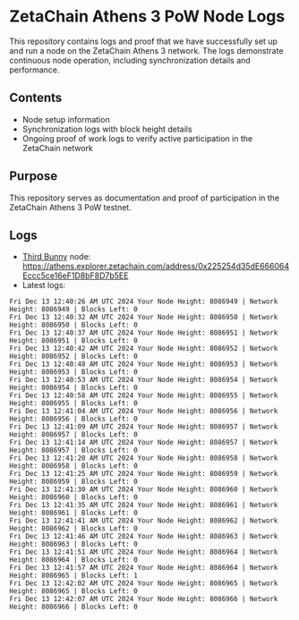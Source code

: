 # ZetaChain Athens 3 PoW Node Logs
This repository contains logs and proof that we have successfully set up and run a node on the ZetaChain Athens 3 network. The logs demonstrate continuous node operation, including synchronization details and performance.

## Contents
- Node setup information
- Synchronization logs with block height details
- Ongoing proof of work logs to verify active participation in the ZetaChain network

## Purpose
This repository serves as documentation and proof of participation in the ZetaChain Athens 3 PoW testnet.

## Logs

- [Third Bunny](https://thirdbunny.xyz/) node: https://athens.explorer.zetachain.com/address/0x225254d35dE666064Eccc5ce16eF1D8bF8D7b5EE
- Latest logs:
```
Fri Dec 13 12:40:26 AM UTC 2024 Your Node Height: 8086949 | Network Height: 8086949 | Blocks Left: 0
Fri Dec 13 12:40:32 AM UTC 2024 Your Node Height: 8086950 | Network Height: 8086950 | Blocks Left: 0
Fri Dec 13 12:40:37 AM UTC 2024 Your Node Height: 8086951 | Network Height: 8086951 | Blocks Left: 0
Fri Dec 13 12:40:42 AM UTC 2024 Your Node Height: 8086952 | Network Height: 8086952 | Blocks Left: 0
Fri Dec 13 12:40:48 AM UTC 2024 Your Node Height: 8086953 | Network Height: 8086953 | Blocks Left: 0
Fri Dec 13 12:40:53 AM UTC 2024 Your Node Height: 8086954 | Network Height: 8086954 | Blocks Left: 0
Fri Dec 13 12:40:58 AM UTC 2024 Your Node Height: 8086955 | Network Height: 8086955 | Blocks Left: 0
Fri Dec 13 12:41:04 AM UTC 2024 Your Node Height: 8086956 | Network Height: 8086956 | Blocks Left: 0
Fri Dec 13 12:41:09 AM UTC 2024 Your Node Height: 8086957 | Network Height: 8086957 | Blocks Left: 0
Fri Dec 13 12:41:14 AM UTC 2024 Your Node Height: 8086957 | Network Height: 8086957 | Blocks Left: 0
Fri Dec 13 12:41:20 AM UTC 2024 Your Node Height: 8086958 | Network Height: 8086958 | Blocks Left: 0
Fri Dec 13 12:41:25 AM UTC 2024 Your Node Height: 8086959 | Network Height: 8086959 | Blocks Left: 0
Fri Dec 13 12:41:30 AM UTC 2024 Your Node Height: 8086960 | Network Height: 8086960 | Blocks Left: 0
Fri Dec 13 12:41:35 AM UTC 2024 Your Node Height: 8086961 | Network Height: 8086961 | Blocks Left: 0
Fri Dec 13 12:41:41 AM UTC 2024 Your Node Height: 8086962 | Network Height: 8086962 | Blocks Left: 0
Fri Dec 13 12:41:46 AM UTC 2024 Your Node Height: 8086963 | Network Height: 8086963 | Blocks Left: 0
Fri Dec 13 12:41:51 AM UTC 2024 Your Node Height: 8086964 | Network Height: 8086964 | Blocks Left: 0
Fri Dec 13 12:41:57 AM UTC 2024 Your Node Height: 8086964 | Network Height: 8086965 | Blocks Left: 1
Fri Dec 13 12:42:02 AM UTC 2024 Your Node Height: 8086965 | Network Height: 8086965 | Blocks Left: 0
Fri Dec 13 12:42:07 AM UTC 2024 Your Node Height: 8086966 | Network Height: 8086966 | Blocks Left: 0
```
